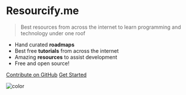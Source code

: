<!-- ![logo](_media/icon.svg) -->

# <b>Resourcify</b>.me
> Best resources from across the internet to learn programming and technology under one roof

- Hand curated <b>roadmaps</b>
- Best free <b>tutorials</b> from across the internet
- Amazing <b>resources</b> to assist development
- Free and open source!

[Contribute on GitHub](https://github.com/ujjwalchadha8/resourcify.me/)
[Get Started](#about)

![color](#333333)